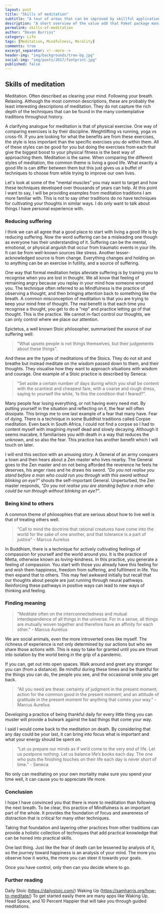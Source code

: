 ```yaml
---
layout: post
title: "Skills of meditation"
subtitle: "A tour of areas that can be improved by skillful application of meditation techniques"
description: "A short overview of the value add that Paket package manager brings"
permalink: skills-of-meditation
author: "Devon Burriss"
category: Life
tags: [Meditation, Mindfulness, Morality]
comments: true
excerpt_separator: <!--more-->
header-img: "img/backgrounds/tree-bg.jpg"
social-img: "img/posts/2017/footprint.jpg"
published: false
---
```


## Skills of meditation

Meditation. Often described as clearing your mind. Following your breath. Relaxing. Although the most common descriptions, these are probably the least interesting descriptions of meditation. They do not capture the rich depth of the techniques that can be found in the many contemplative traditions throughout history. 
<!--more-->
A clarifying analogue for meditation is that of physical exercise. One way of comparing exercises is by their discipline. Weightlifting vs running, yoga vs cross-fit. If you are looking for what the benefits are from these exercises, the style is less important than the specific exercises you do within them. All of these styles can be good for you but doing the exercises from each that give the biggest boost to your physical fitness is the best way of approaching them.
Meditation is the same. When comparing the different styles of meditation, the common theme is living a good life. What exactly a good life is can differ between them but this just gives us a buffet of techniques to choose from while trying to improve our own lives.

Let's look at some of the "mental muscles" you may want to target and how these techniques developed over thousands of years can help. At this point I want to say, I will be providing examples from meditation traditions I am more familiar with. This is not to say other traditions do no have techniques for cultivating your thoughts in similar ways. I do only want to talk about things I have personal experience with.

### Reducing suffering

I think we can all agree that a good place to start with living a good life is by reducing suffering. Now the word suffering can be a misleading one though as everyone has their understanding of it. Suffering can be the mental, emotional, or physical anguish that occur from traumatic events in your life. It can be from well-known sources like stress.  Another lesser-acknowledged source is from change. Everything changes and holding on to anything can be an exercise in futility, and a source of suffering.

One way that formal meditation helps alleviate suffering is by training you to recognise when you are lost in thought. We all know that feeling of remaining angry because you replay in your mind how someone wronged you. The technique often referred to as Mindfulness is the practice of observing a thought, and then bringing attention back to something like the breath. 
A common misconception of meditation is that you are trying to keep your mind free of thought. The real benefit is that each time you recognise a thought, you get to do a "rep" and practice letting go of that thought. This is the practice. We cannot in-fact control our thoughts, we can only control where we place our attention.

Epictetus, a well known Stoic philosopher, summarised the source of our suffering well: 

> "What upsets people is not things themselves, but their judgements about these things". 

And these are the types of meditations of the Stoics. They do not sit and breathe but instead meditate on the wisdom passed down to them, and their thoughts. They visualise how they want to approach situations with wisdom and courage.
One example of a Stoic practice is described by Seneca: 

> "Set aside a certain number of days during which you shall be content with the scantiest and cheapest fare, with a coarse and rough dress, saying to yourself the while, ‘Is this the condition that I feared?". 

Many people fear losing everything, or not having every need met. By putting yourself in the situation and reflecting on it, the fear will often dissipate.
This brings me to one last example of a fear that many have. Fear of dying. There is a technique in some Buddhist traditions called Corpse meditation. Even back in South Africa, I could not find a corpse so I had to content myself with imagining myself dead and slowly decaying. Although it seems macabre, it familiarises you with death in a way that reduces the unknown, and so also the fear. This practice has another benefit which I will touch on later.

I will end this section with an amusing story. 
A General of an army conquers a town and then hears about a Zen master who lives nearby. The General goes to the Zen master and on not being afforded the reverence he feels he deserves, his anger rises and he draws his sword. *"Do you not realise you stand before a man who could run you through with this sword without blinking an eye?"* shouts the self-important General. Unperturbed, the Zen master responds, *"Do you not realise you are standing before a man who could be run through without blinking an eye?"*.

### Being kind to others

A common theme of philosophies that are serious about how to live well is that of treating others well. 

> "Call to mind the doctrine that rational creatures have come into the world for the sake of one another, and that tolerance is a part of justice" - Marcus Aurelius

In Buddhism, there is a technique for actively cultivating feelings of compassion for yourself and the world around you. It is the practice of Metta, otherwise known as loving-kindness. In this practice, you generate a feeling of compassion. You start with those you already have this feeling for and wish them happiness, freedom from suffering, and fulfilment in life. You then expand that to others. This may feel awkward initially but recall that our thoughts about people are just running through neural pathways. Reinforcing these pathways in positive ways can lead to new ways of thinking and feeling. 

### Finding meaning

> "Meditate often on the interconnectedness and mutual interdependence of all things in the universe. For in a sense, all things are mutually woven together and therefore have an affinity for each other." - Marcus Aurelius

We are social animals, even the more introverted ones like myself. The richness of experience is not only determined by our actions but who we share those actions with. This is easy to take for granted until you are thrust into isolation by the world being in the grip of a pandemic.

If you can, get out into open spaces. Walk around and greet any stranger you can (from a distance). Be mindful during these times and be thankful for the things you can do, the people you see, and the occasional smile you get back.

> "All you need are these: certainty of judgment in the present moment; action for the common good in the present moment; and an attitude of gratitude in the present moment for anything that comes your way." - Marcus Aurelius

Developing a practice of being thankful daily for every little thing you can muster will provide a bulwark against the bad things that come your way.

I said I would come back to the meditation on death. By considering that any day could be your last, it can bring into focus what is important and what your energy should be spent on.

> “Let us prepare our minds as if we’d come to the very end of life. Let us postpone nothing. Let us balance life’s books each day. The one who puts the finishing touches on their life each day is never short of time.” - Seneca

No only can meditating on your own mortality make sure you spend your time well, it can cause you to appreciate life more.

### Conclusion

I hope I have convinced you that there is more to meditation than following the next breath. To be clear, this practice of Mindfulness is an important part of the whole. It provides the foundation of focus and awareness of distraction that is critical for many other techniques.

Taking that foundation and layering other practices from other traditions can provide a holistic collection of techniques that add practical knowledge that can be honed into practical skills.

One last thing. Just like the fear of death can be lessened by analysis of it, so the journey toward happiness is an analysis of your mind. The more you observe how it works, the more you can steer it towards your goals. 

Once you have control, only then can you decide where to go.

### Further reading
Daily Stoic (https://dailystoic.com/)
Waking Up (https://samharris.org/how-to-meditate/)
To get started easily there are many apps like Waking Up, Head Space, and 10 Percent Happier that will take you through guided meditations.
